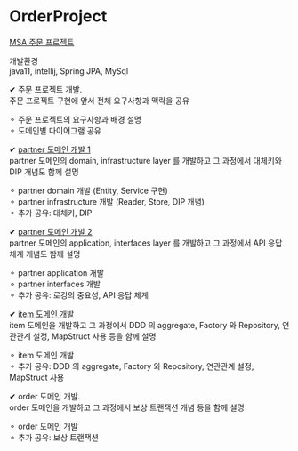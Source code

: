# OrderProject
[MSA  주문 프로젝트](https://hsti.tistory.com/76)

개발환경<br>
java11, intellij, Spring JPA, MySql

✔ 주문 프로젝트 개발.<br>
주문 프로젝트 구현에 앞서 전체 요구사항과 맥락을 공유

⚬ 주문 프로젝트의 요구사항과 배경 설명<br>
⚬ 도메인별 다이어그램 공유


✔ [partner 도메인 개발 1](https://hsti.tistory.com/77)<br>
partner 도메인의 domain, infrastructure layer 를 개발하고 그 과정에서 대체키와 DIP 개념도 함께 설명

⚬ partner domain 개발 (Entity, Service 구현)<br>
⚬ partner infrastructure 개발 (Reader, Store, DIP 개념)<br>
⚬ 추가 공유: 대체키, DIP


✔ [partner 도메인 개발 2](https://hsti.tistory.com/78)<br>
partner 도메인의 application, interfaces layer 를 개발하고 그 과정에서 API 응답 체계 개념도 함께 설명

⚬ partner application 개발<br>
⚬ partner interfaces 개발<br>
⚬ 추가 공유: 로깅의 중요성, API 응답 체계


✔ [item 도메인 개발](https://hsti.tistory.com/79)<br>
item 도메인을 개발하고 그 과정에서 DDD 의 aggregate, Factory 와 Repository, 연관관계 설정, MapStruct 사용 등을 함께 설명

⚬ item 도메인 개발<br>
⚬ 추가 공유: DDD 의 aggregate, Factory 와 Repository, 연관관계 설정, MapStruct 사용


✔ order 도메인 개발.<br>
order 도메인을 개발하고 그 과정에서 보상 트랜잭션 개념 등을 함께 설명

⚬ order 도메인 개발<br>
⚬ 추가 공유: 보상 트랜잭션
